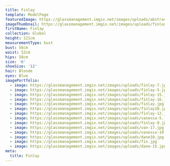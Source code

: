 ```yaml
---
title: Finlay
template: ModelPage
featuredImage: https://glassmanagement.imgix.net/images/uploads/abstract-analog-art-390089.jpg
imageThumbnail: https://glassmanagement.imgix.net/images/uploads/finlay-2.jpg
firstName: Finlay
collection: Global
height: 121cm
measurementType: bust
bust: 56cm
waist: 52cm
hips: 58cm
size: '6'
shoeSize: '12'
hair: Blonde
eyes: Blue
imagePortfolio:
  - image: https://glassmanagement.imgix.net/images/uploads/finlay-7.jpg
  - image: https://glassmanagement.imgix.net/images/uploads/finlay-5.jpg
  - image: https://glassmanagement.imgix.net/images/uploads/finlay-15.jpg
  - image: https://glassmanagement.imgix.net/images/uploads/finlay-16.jpg
  - image: https://glassmanagement.imgix.net/images/uploads/finlay.jpg
  - image: https://glassmanagement.imgix.net/images/uploads/finlay10.jpg
  - image: https://glassmanagement.imgix.net/images/uploads/finlay-12.jpg
  - image: https://glassmanagement.imgix.net/images/uploads/vanessa-5.jpg
  - image: https://glassmanagement.imgix.net/images/uploads/finlay-9.jpg
  - image: https://glassmanagement.imgix.net/images/uploads/van-17.jpg
  - image: https://glassmanagement.imgix.net/images/uploads/vanessa-19.jpg
  - image: https://glassmanagement.imgix.net/images/uploads/dane10.jpg
  - image: https://glassmanagement.imgix.net/images/uploads/fin.jpg
  - image: https://glassmanagement.imgix.net/images/uploads/dane-15.jpg
meta:
  title: Finlay
---
```


